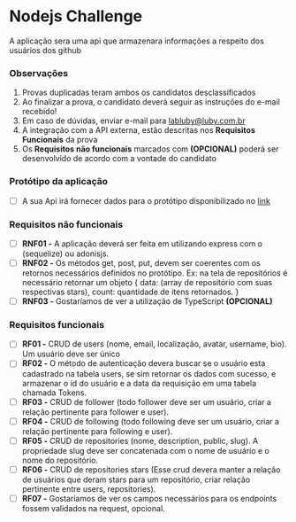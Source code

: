 # Nodejs Challenge

A aplicação sera uma api que armazenara informações a respeito dos usuários dos github

### Observações
1. Provas duplicadas teram ambos os candidatos desclassificados
2. Ao finalizar a prova, o candidato deverá seguir as instruções do e-mail recebido!
3. Em caso de dúvidas, enviar e-mail para labluby@luby.com.br
4. A integração com a API externa, estão descritas nos **Requisitos Funcionais** da prova
5. Os **Requisitos não funcionais** marcados com **(OPCIONAL)** poderá ser desenvolvido de acordo com a vontade do candidato

### Protótipo da aplicação

- [ ] A sua Api irá fornecer dados para o protótipo disponibilizado no [link](https://xd.adobe.com/view/1798f30c-7746-444c-bffa-91b29835eef5-42cb/ 'Protótipo')

### Requisitos não funcionais

- [ ] **RNF01 -** A aplicação deverá ser feita em utilizando express com o (sequelize) ou adonisjs.
- [ ] **RNF02 -** Os métodos get, post, put, devem ser coerentes com os retornos necessários definidos no protótipo. Ex: na tela de repositórios é necessário retornar um objeto {
      data: (array de repositório com suas respectivas stars),
      count: quantidade de itens retornados.
      }
- [ ] **RNF03 -** Gostaríamos de ver a utilização de TypeScript **(OPCIONAL)**

### Requisitos funcionais

- [ ] **RF01 -** CRUD de users (nome, email, localização, avatar, username, bio). Um usuário deve ser único
- [ ] **RF02 -** O método de autenticação devera buscar se o usuário esta cadastrado na tabela users, se sim retornar os dados com sucesso, e armazenar o id do usuário e a data da requisição em uma tabela chamada Tokens.
- [ ] **RF03 -** CRUD de follower (todo follower deve ser um usuário, criar a relação pertinente para follower e user).
- [ ] **RF04 -** CRUD de following (todo following deve ser um usuário, criar a relação pertinente para following e user).
- [ ] **RF05 -** CRUD de repositories (nome, description, public, slug). A propriedade slug deve ser concatenada com o nome de usuário e o nome do repositório.
- [ ] **RF06 -** CRUD de repositories stars (Esse crud devera manter a relação de usuários que deram stars para um repositório, criar relação pertinente entre users, repositories).
- [ ] **RF07 -** Gostaríamos de ver os campos necessários para os endpoints fossem validados na request, opcional.
